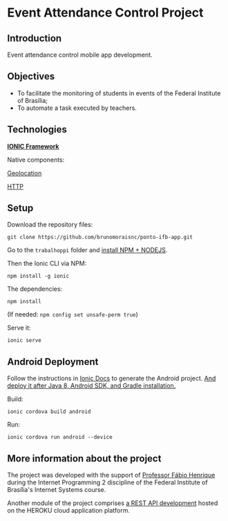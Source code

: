 # Event Attendance Control Project

## Introduction
Event attendance control mobile app development.

## Objectives
- To facilitate the monitoring of students in events of the Federal Institute of Brasília;
- To automate a task executed by teachers.

## Technologies
[**IONIC Framework**](https://ionicframework.com/)

Native components:

[Geolocation](https://ionicframework.com/docs/v3/native/geolocation/)

[HTTP](https://ionicframework.com/docs/v3/native/http/)

## Setup

Download the repository files:

```
git clone https://github.com/brunomoraisnc/ponto-ifb-app.git
```

Go to the ```trabalhoppi``` folder and [install NPM + NODEJS](https://nodejs.org/en/).

Then the Ionic CLI via NPM:

```
npm install -g ionic
```

The dependencies:

```
npm install
```

(If needed: ```npm config set unsafe-perm true```)

Serve it:

```
ionic serve
```

## Android Deployment

Follow the instructions in [Ionic Docs](https://ionicframework.com/docs/building/android)
 to generate the Android project. [And deploy it after Java 8, Android SDK, and Gradle installation.](https://ionicframework.com/docs/v3/intro/deploying/)


Build:

```
ionic cordova build android
```

Run:

```
ionic cordova run android --device
```

## More information about the project
The project was developed with the support of [Professor Fábio Henrique](https://sites.google.com/view/oliveirafhm/home) during the Internet Programming 2 discipline of the Federal Institute of Brasília's Internet Systems course. 

Another module of the project comprises [a REST API development](https://github.com/brunomoraisnc/api-rest-ppi) hosted on the HEROKU cloud application platform.
